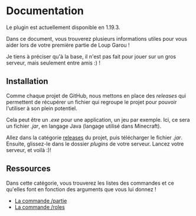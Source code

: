 # Documentation

Le plugin est actuellement disponible en 1.19.3.

Dans ce document, vous trouverez plusieurs informations utiles pour vous aider lors de votre première partie de Loup Garou !

Je tiens à préciser qu'à la base, il n'est pas fait pour jouer sur un gros serveur, mais seulement entre amis :) !

## Installation

Comme chaque projet de GitHub, nous mettons en place des *releases* qui permettent de récupérer un fichier qui regroupe le projet pour pouvoir l'utiliser à son plein potentiel.

Cela peut être un *.exe* pour une application, un jeu par exemple. Ici, ce sera un fichier *.jar*, en langage Java (langage utilisé dans Minecraft).

Allez dans la catégorie [releases](https://github.com/Pruglins/LoupGarou/releases) du projet, puis télécharger le fichier *.jar*. 
Ensuite, glissez-le dans le dossier *plugins* de votre serveur. 
Lancez votre serveur, et voilà :)! 


## Ressources

Dans cette catégorie, vous trouverez les listes des commandes et ce qu'elles font en fonction des arguments que vous lui donnez !

- [La commande /partie]()
- [La commande /roles](cmd_role.md)